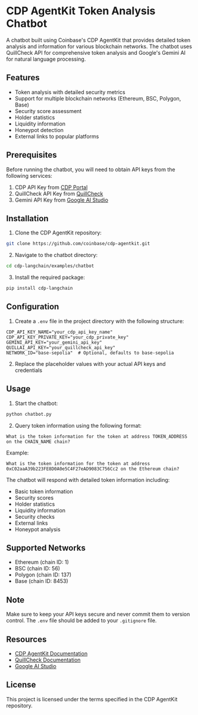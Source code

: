 # CDP AgentKit Token Analysis Chatbot

A chatbot built using Coinbase's CDP AgentKit that provides detailed token analysis and information for various blockchain networks. The chatbot uses QuillCheck API for comprehensive token analysis and Google's Gemini AI for natural language processing.

## Features

- Token analysis with detailed security metrics
- Support for multiple blockchain networks (Ethereum, BSC, Polygon, Base)
- Security score assessment
- Holder statistics
- Liquidity information
- Honeypot detection
- External links to popular platforms

## Prerequisites

Before running the chatbot, you will need to obtain API keys from the following services:

1. CDP API Key from [CDP Portal](https://portal.cdp.coinbase.com/)
2. QuillCheck API Key from [QuillCheck](https://check.quillai.network/apikey)
3. Gemini API Key from [Google AI Studio](https://aistudio.google.com/app/apikey)

## Installation

1. Clone the CDP AgentKit repository:

```bash
git clone https://github.com/coinbase/cdp-agentkit.git
```

2. Navigate to the chatbot directory:

```bash
cd cdp-langchain/examples/chatbot
```

3. Install the required package:

```bash
pip install cdp-langchain
```

## Configuration

1. Create a `.env` file in the project directory with the following structure:

```env
CDP_API_KEY_NAME="your_cdp_api_key_name"
CDP_API_KEY_PRIVATE_KEY="your_cdp_private_key"
GEMINI_API_KEY="your_gemini_api_key"
QUILLAI_API_KEY="your_quillcheck_api_key"
NETWORK_ID="base-sepolia"  # Optional, defaults to base-sepolia
```

2. Replace the placeholder values with your actual API keys and credentials

## Usage

1. Start the chatbot:

```bash
python chatbot.py
```

2. Query token information using the following format:

```
What is the token information for the token at address TOKEN_ADDRESS on the CHAIN_NAME chain?
```

Example:

```
What is the token information for the token at address 0xC02aaA39b223FE8D0A0e5C4F27eAD9083C756Cc2 on the Ethereum chain?
```

The chatbot will respond with detailed token information including:

- Basic token information
- Security scores
- Holder statistics
- Liquidity information
- Security checks
- External links
- Honeypot analysis

## Supported Networks

- Ethereum (chain ID: 1)
- BSC (chain ID: 56)
- Polygon (chain ID: 137)
- Base (chain ID: 8453)

## Note

Make sure to keep your API keys secure and never commit them to version control. The `.env` file should be added to your `.gitignore` file.

## Resources

- [CDP AgentKit Documentation](https://github.com/coinbase/cdp-agentkit)
- [QuillCheck Documentation](https://check.quillai.network)
- [Google AI Studio](https://aistudio.google.com)

## License

This project is licensed under the terms specified in the CDP AgentKit repository.
